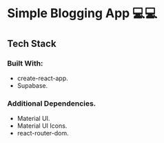 # Simple Blogging App 💻💻

## Tech Stack
### Built With:
- create-react-app.
- Supabase.

### Additional Dependencies.
- Material UI.
- Material UI Icons.
- react-router-dom.


